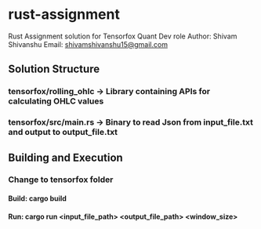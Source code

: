 # rust-assignment
Rust Assignment solution for Tensorfox Quant Dev role
Author: Shivam Shivanshu
Email: shivamshivanshu15@gmail.com

## Solution Structure
### tensorfox/rolling_ohlc -> Library containing APIs for calculating OHLC values
### tensorfox/src/main.rs -> Binary to read Json from input_file.txt and output to output_file.txt

## Building and Execution
### Change to tensorfox folder

#### Build: cargo build
#### Run: cargo run <input_file_path> <output_file_path> <window_size>
